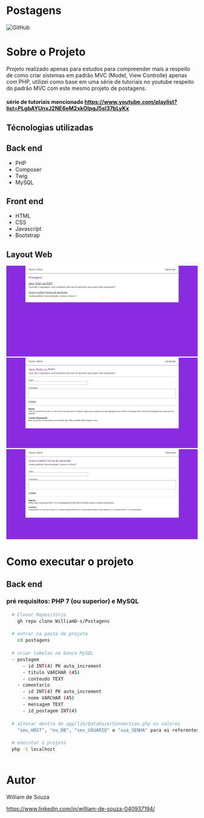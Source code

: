 # Postagens
![GitHub](https://img.shields.io/github/license/WilliamD-s/Postagens)

# Sobre o Projeto
Projeto realizado apenas para estudos para compreender mais a respeito de como criar sistemas em padrão MVC (Model, View Controlle) apenas com PHP, 
utilizei como base em uma série de tutoriais no youtube respeito do padrão MVC com este mesmo projeto de postagens. 
#### série de tutoriais mencionado https://www.youtube.com/playlist?list=PLgbAYUnxJ2NE6eM2xkOlpqJ5sl37bLyKx

## Técnologias utilizadas
## Back end
- PHP
- Composer
- Twig
- MySQL
## Front end
- HTML
- CSS
- Javascript
- Bootstrap

## Layout Web
![Layout home](assets/1.png) ![Layout home](assets/2.png) ![Layout home](assets/3.png)

# Como executar o projeto
## Back end
### pré requisitos: PHP 7 (ou superior) e MySQL
```bash
  # Clonar Repositório
    gh repo clone WilliamD-s/Postagens
   
  # entrar na pasta do projeto
    cd postagens
    
  # criar tabelas no banco MySQL
  - postagem 
      - id INT(4) PK auto_increment
      - titulo VARCHAR (45)
      - conteudo TEXT
    - comentario 
      - id INT(4) PK auto_increment
      - nome VARCHAR (45)
      - mensagem TEXT
      - id_postagem INT(4)
      
  # alterar dentro de app/lib/Database/Connection.php os valores 
    "seu_HOST", "eu_DB", "seu_USUARIO" e "sua_SENHA" para os referentes ao seu banco Mysql criado
   
  # executar o projeto
  php -S localhost
  
  ```
  # Autor
  William de Souza
  
  https://www.linkedin.com/in/william-de-souza-040937194/
